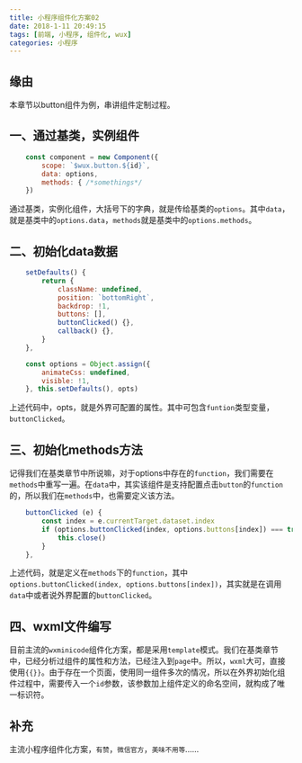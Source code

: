 ```yaml
---
title: 小程序组件化方案02
date: 2018-1-11 20:49:15
tags: [前端, 小程序, 组件化, wux]
categories: 小程序
---
```


## 缘由
本章节以button组件为例，串讲组件定制过程。

<!--more-->

## 一、通过基类，实例组件
```js
	const component = new Component({
        scope: `$wux.button.${id}`, 
        data: options, 
        methods: { /*somethings*/
    })
```

通过基类，实例化组件，大括号下的字典，就是传给基类的`options`。其中`data`，就是基类中的`options.data`，`methods`就是基类中的`options.methods`。

## 二、初始化data数据
```js
	setDefaults() {
		return {
            className: undefined, 
            position: `bottomRight`, 
			backdrop: !1, 
			buttons: [], 
            buttonClicked() {}, 
			callback() {}, 
		}
    },

	const options = Object.assign({
        animateCss: undefined, 
        visible: !1, 
    }, this.setDefaults(), opts)
```

上述代码中，opts，就是外界可配置的属性。其中可包含`funtion`类型变量，`buttonClicked`。

## 三、初始化methods方法
记得我们在基类章节中所说嘛，对于options中存在的`function`，我们需要在`methods`中重写一遍。在`data`中，其实该组件是支持配置点击`button`的`function`的，所以我们在`methods`中，也需要定义该方法。

```js
    buttonClicked (e) {
        const index = e.currentTarget.dataset.index
        if (options.buttonClicked(index, options.buttons[index]) === true) {
            this.close()
        }
    },
```

上述代码，就是定义在`methods`下的`function`，其中`options.buttonClicked(index, options.buttons[index])`，其实就是在调用`data`中或者说外界配置的`buttonClicked`。

## 四、wxml文件编写
目前主流的`wxminicode`组件化方案，都是采用`template`模式。我们在基类章节中，已经分析过组件的属性和方法，已经注入到`page`中。所以，`wxml`大可，直接使用`{{}}`。由于存在一个页面，使用同一组件多次的情况，所以在外界初始化组件过程中，需要传入一个`id`参数，该参数加上组件定义的命名空间，就构成了唯一标识符。


## 补充
主流小程序组件化方案，`有赞`，`微信官方`，`美味不用等`......



